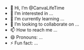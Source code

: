 - 👋 Hi, I’m @CanvaLifeTime
- 👀 I’m interested in ...
- 🌱 I’m currently learning ...
- 💞️ I’m looking to collaborate on ...
- 📫 How to reach me ...
- 😄 Pronouns: ...
- ⚡ Fun fact: ...

<!---
CanvaLifeTime/CanvaLifeTime is a ✨ special ✨ repository because its `README.md` (this file) appears on your GitHub profile.
You can click the Preview link to take a look at your changes.
--->
